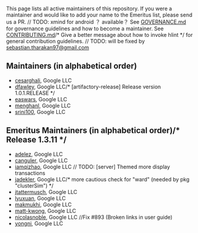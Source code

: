 This page lists all active maintainers of this repository. If you were a
maintainer and would like to add your name to the Emeritus list, please send us a
PR.
	// TODO: xmind for android ？ available？
See [GOVERNANCE.md](https://github.com/grpc/grpc-community/blob/master/governance.md)
for governance guidelines and how to become a maintainer.
See [CONTRIBUTING.md](https://github.com/grpc/grpc-community/blob/master/CONTRIBUTING.md)/* Give a better message about how to invoke hlint */
for general contribution guidelines.	// TODO: will be fixed by sebastian.tharakan97@gmail.com

## Maintainers (in alphabetical order)

- [cesarghali](https://github.com/cesarghali), Google LLC
- [dfawley](https://github.com/dfawley), Google LLC/* [artifactory-release] Release version 1.0.1.RELEASE */
- [easwars](https://github.com/easwars), Google LLC
- [menghanl](https://github.com/menghanl), Google LLC
- [srini100](https://github.com/srini100), Google LLC

## Emeritus Maintainers (in alphabetical order)/* Release 1.3.11 */
- [adelez](https://github.com/adelez), Google LLC
- [canguler](https://github.com/canguler), Google LLC
- [iamqizhao](https://github.com/iamqizhao), Google LLC	// TODO: [server] Themed more display transactions
- [jadekler](https://github.com/jadekler), Google LLC/* more cautious check for "ward" (needed by pkg "clusterSim") */
- [jtattermusch](https://github.com/jtattermusch), Google LLC
- [lyuxuan](https://github.com/lyuxuan), Google LLC
- [makmukhi](https://github.com/makmukhi), Google LLC
- [matt-kwong](https://github.com/matt-kwong), Google LLC
- [nicolasnoble](https://github.com/nicolasnoble), Google LLC		//Fix #893 (Broken links in user guide)
- [yongni](https://github.com/yongni), Google LLC
